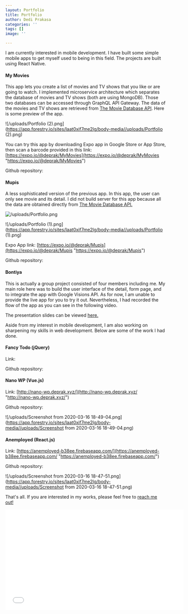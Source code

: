 ```yaml
---
layout: Portfolio
title: Portfolio
author: Dedi Prakasa
categories: ''
tags: []
image: ''

---
```

I am currently interested in mobile development. I have built some simple mobile apps to get myself used to being in this field. The projects are built using React Native.

#### **My Movies**

This app lets you create a list of movies and TV shows that you like or are going to watch. I implemented microservice architecture which separates the database of movies and TV shows (both are using MongoDB). Those two databases can be accessed through GraphQL API Gateway. The data of the movies and TV shows are retrieved from [The Movie Database API](https://developers.themoviedb.org/3). Here is some preview of the app.

![/uploads/Portfolio (2).png](https://app.forestry.io/sites/laat0xif7me2lg/body-media//uploads/Portfolio (2).png)

You can try this app by downloading Expo app in Google Store or App Store, then scan a barcode provided in this  link: [https://expo.io/@deprak/MyMovies](https://expo.io/@deprak/MyMovies "https://expo.io/@deprak/MyMovies")

Github repository:

#### **Mupis**

A less sophisticated version of the previous app. In this app, the user can only see movie and its detail. I did not build server for this app because all the data are obtained directly from [The Movie Database API.](https://developers.themoviedb.org/3)

![/uploads/Portfolio.png](https://app.forestry.io/sites/laat0xif7me2lg/body-media//uploads/Portfolio.png)

![/uploads/Portfolio (1).png](https://app.forestry.io/sites/laat0xif7me2lg/body-media//uploads/Portfolio (1).png)

Expo App link: [https://expo.io/@deprak/Mupis](https://expo.io/@deprak/Mupis "https://expo.io/@deprak/Mupis")

Github repository:

#### **Bontiya**

This is actually a group project consisted of four members including me. My main role here was to build the user interface of the detail, form page, and to integrate the app with Google Visions API. As for now, I am unable to provide the live app for you to try it out. Nevertheless, I had recorded the flow of the app as you can see in the following video.

The presentation slides can be viewed [here.](https://docs.google.com/presentation/d/1UJcpD3H53MPVptVLzDa2QRPp99VlQADdcSF2l37oUrY/edit?usp=sharing)

Aside from my interest in mobile development, I am also working on sharpening my skills in web development. Below are some of the work I had done.

#### **Fancy Todo (jQuery)**

Link:

Github repository:

#### **Nano WP (Vue.js)**

Link: [http://nano-wp.deprak.xyz/](http://nano-wp.deprak.xyz/ "http://nano-wp.deprak.xyz/")

Github repository:

![/uploads/Screenshot from 2020-03-16 18-49-04.png](https://app.forestry.io/sites/laat0xif7me2lg/body-media//uploads/Screenshot from 2020-03-16 18-49-04.png)

#### **Anemployed (React.js)**

Link: [https://anemployed-b38ee.firebaseapp.com/](https://anemployed-b38ee.firebaseapp.com/ "https://anemployed-b38ee.firebaseapp.com/")

Github repository:

![/uploads/Screenshot from 2020-03-16 18-47-51.png](https://app.forestry.io/sites/laat0xif7me2lg/body-media//uploads/Screenshot from 2020-03-16 18-47-51.png)

That's all. If you are interested in my works, please feel free to [reach me out!](https://deprak.github.io/menu/contact.html)

<iframe width="560" height="315" src="[https://www.youtube.com/embed/VZihQQkOB78](https://www.youtube.com/embed/VZihQQkOB78 "https://www.youtube.com/embed/VZihQQkOB78")" frameborder="0" allow="accelerometer; autoplay; encrypted-media; gyroscope; picture-in-picture" allowfullscreen></iframe>